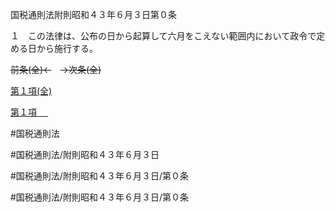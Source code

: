 国税通則法附則昭和４３年６月３日第０条

１　この法律は、公布の日から起算して六月をこえない範囲内において政令で定める日から施行する。

~~前条(全)←~~　~~→次条(全)~~

[第１項(全)](国税通則法＿＿＿＿附則昭和４３年６月３日第０条第１項_.md)  

[第１項 　 ](国税通則法＿＿＿＿附則昭和４３年６月３日第０条第１項.md)  

#国税通則法

#国税通則法/附則昭和４３年６月３日

#国税通則法/附則昭和４３年６月３日/第０条

#国税通則法/附則昭和４３年６月３日/第０条

